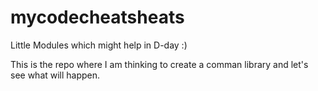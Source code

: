 # mycodecheatsheats
Little Modules which might help in D-day :)

This is the repo where I am thinking to create a comman library and let's see what will happen.
